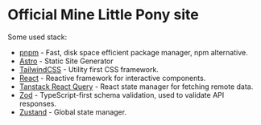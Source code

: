 # Official Mine Little Pony site

Some used stack:

- [pnpm](https://pnpm.io/) - Fast, disk space efficient package manager, npm alternative.
- [Astro](https://astro.build/) - Static Site Generator
- [TailwindCSS](https://tailwindcss.com/) - Utility first CSS framework.
- [React](https://react.dev/) - Reactive framework for interactive components.
- [Tanstack React Query](https://tanstack.com/query/) - React state manager for fetching remote data.
- [Zod](https://zod.dev/) - TypeScript-first schema validation, used to validate API responses.
- [Zustand](https://docs.pmnd.rs/zustand/getting-started/introduction) - Global state manager.
